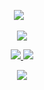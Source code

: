 <p align="center">
</a>
<img src="https://komarev.com/ghpvc/?username=thanossu&color=EEF0EF&style=plastic&label="❀" />⠀
<p align="center">
<a href="https://www.tumblr.com/somlesssssom"><img src="https://i.postimg.cc/Ls7Rn8r9/ezgif-5bc522bd8f7c37.png"</a>
<p align="center">
<a href="https://swaggot.atabook.org/"><img src="https://i.postimg.cc/G2q27Cf6/ezgif-57f52ff078ee85.png" /> <a href="https://pronouns.cc/@ThomasJefferson"><img src="https://i.postimg.cc/Xvg7qWnX/ezgif-565518a0d27b10.png" />
<p align="center">
<img src="https://spotify-github-profile.kittinanx.com/api/view?uid=2kq4oimu9pg6ns1pv9qan6xlh&cover_image=true&theme=natemoo-re&show_offline=true&background_color=EEF0EF&interchange=false&bar_color=2E2D2B&bar_color_cover=false" />
